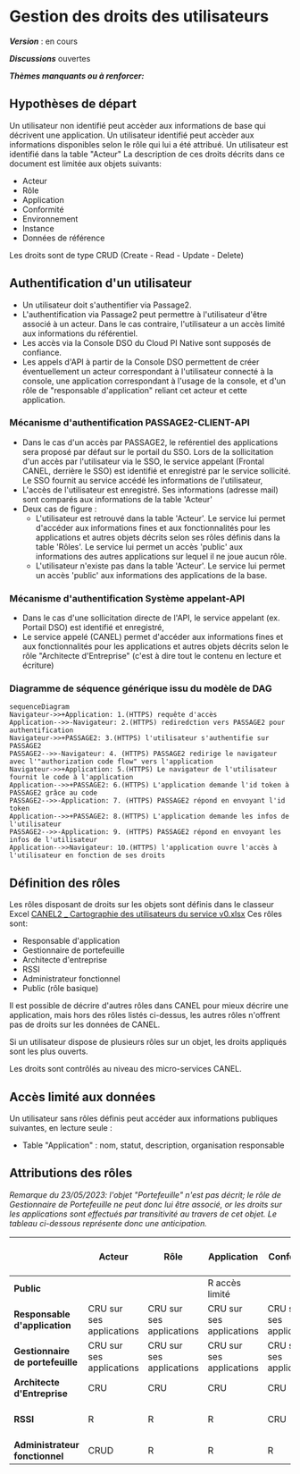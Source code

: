 # Gestion des droits des utilisateurs

**_Version_** : en cours

**_Discussions_** ouvertes

**_Thèmes manquants ou à renforcer:_**


## Hypothèses de départ
Un utilisateur non identifié peut accèder aux informations de base qui décrivent une application.
Un utilisateur identifié peut accèder aux informations disponibles selon le rôle qui lui a été attribué. 
Un utilisateur est identifié dans la table "Acteur"
La description de ces droits décrits dans ce document est limitée aux objets suivants:
- Acteur
- Rôle
- Application
- Conformité
- Environnement
- Instance
- Données de référence

Les droits sont de type CRUD (Create - Read - Update - Delete)

## Authentification d'un utilisateur
- Un utilisateur doit s'authentifier via Passage2.
- L'authentification via Passage2 peut permettre à l'utilisateur d'être associé à un acteur. Dans le cas contraire, l'utilisateur a un accès limité aux informations du référentiel.
- Les accès via la Console DSO du Cloud PI Native sont supposés de confiance.
- Les appels d'API à partir de la Console DSO permettent de créer éventuellement un acteur correspondant à l'utilisateur connecté à la console, une application correspondant à l'usage de la console, et d'un rôle de "responsable d'application" reliant cet acteur et cette application.

### Mécanisme d'authentification PASSAGE2-CLIENT-API

- Dans le cas d'un accès par PASSAGE2, le reférentiel des applications sera proposé par défaut sur le portail du SSO. Lors de la sollicitation d'un accès par l'utilisateur via le SSO, le service appelant (Frontal CANEL, derrière le SSO) est identifié et enregistré par le service sollicité. Le SSO fournit au service accédé les informations de l'utilisateur,
- L'accès de l'utilisateur est enregistré. Ses informations (adresse mail) sont comparés aux informations de la table 'Acteur'
- Deux cas de figure : 
  - L'utilisateur est retrouvé dans la table 'Acteur'. Le service lui permet d'accéder aux informations fines et aux fonctionnalités pour les applications et autres objets décrits selon ses rôles définis dans la table 'Rôles'. Le service lui permet un accès 'public' aux informations des autres applications sur lequel il ne joue aucun rôle.
  - L'utilisateur n'existe pas dans la table 'Acteur'. Le service lui permet un accès 'public' aux informations des applications de la base.

### Mécanisme d'authentification Système appelant-API

- Dans le cas d'une sollicitation directe de l'API, le service appelant (ex. Portail DSO) est identifié et enregistré,
- Le service appelé (CANEL) permet d'accéder aux informations fines et aux fonctionnalités pour les applications et autres objets décrits selon le rôle "Architecte d'Entreprise" (c'est à dire tout le contenu en lecture et écriture)


### Diagramme de séquence générique issu du modèle de DAG

```mermaid
sequenceDiagram
Navigateur->>+Application: 1.(HTTPS) requête d'accès
Application-->>-Navigateur: 2.(HTTPS) rediredction vers PASSAGE2 pour authentification
Navigateur->>+PASSAGE2: 3.(HTTPS) l'utilisateur s'authentifie sur PASSAGE2
PASSAGE2-->>-Navigateur: 4. (HTTPS) PASSAGE2 redirige le navigateur avec l'"authorization code flow" vers l'application
Navigateur->>+Application: 5.(HTTPS) Le navigateur de l'utilisateur fournit le code à l'application
Application-->>+PASSAGE2: 6.(HTTPS) L'application demande l'id token à PASSAGE2 grâce au code
PASSAGE2-->>-Application: 7. (HTTPS) PASSAGE2 répond en envoyant l'id token
Application-->>+PASSAGE2: 8.(HTTPS) L'application demande les infos de l'utilisateur
PASSAGE2-->>-Application: 9. (HTTPS) PASSAGE2 répond en envoyant les infos de l'utilisateur
Application-->>Navigateur: 10.(HTTPS) l'application ouvre l'accès à l'utilisateur en fonction de ses droits
```

## Définition des rôles 

Les rôles disposant de droits sur les objets sont définis dans le classeur Excel [CANEL2 _ Cartographie des utilisateurs du service v0.xlsx](https://resana.numerique.gouv.fr/public/perimetre/consulter/91576?information=7329509)
Ces rôles sont:
- Responsable d'application
- Gestionnaire de portefeuille
- Architecte d'entreprise
- RSSI
- Administrateur fonctionnel
- Public (rôle basique)

Il est possible de décrire d'autres rôles dans CANEL pour mieux décrire une application, mais hors des rôles listés ci-dessus, les autres rôles n'offrent pas de droits sur les données de CANEL.

Si un utilisateur dispose de plusieurs rôles sur un objet, les droits appliqués sont les plus ouverts.

Les droits sont contrôlés au niveau des micro-services CANEL.

## Accès limité aux données 
Un utilisateur sans rôles définis peut accéder aux informations publiques suivantes, en lecture seule : 
- Table "Application" : nom, statut, description, organisation responsable

## Attributions des rôles

_Remarque du 23/05/2023: l'objet "Portefeuille" n'est pas décrit; le rôle de Gestionnaire de Portefeuille ne peut donc lui être associé, or les droits sur les applications sont effectués par transitivité au travers de cet objet. Le tableau ci-dessous représente donc une anticipation._

|                              | Acteur |  Rôle  | Application | Conformité | Environnement | Instance | Données de référence |
|------------------------------|--------|--------|-------------|------------|---------------|----------|----------------------|
| **Public**                   |        |        | R accès limité |         |               |          |                      |
|  **Responsable d'application**   | CRU sur ses applications | CRU sur ses applications | CRU sur ses applications | CRU sur ses applications |     R         | CRU sur ses applications |         R            |
| **Gestionnaire de portefeuille** | CRU sur ses applications | CRU sur ses applications | CRU sur ses applications | CRU sur ses applications |     R         | CRU sur ses applications |         R            |
|   **Architecte d'Entreprise**    |  CRU   |  CRU   |     CRU     |    CRU     |    CRU        |   CRU    |         R            |
|            **RSSI**              |   R    |   R    |      R      |    CRU     |     R         |    R     | R + CRU sur Conformité |
|  **Administrateur fonctionnel**  |  CRUD   |   R    |      R      |     R      |     R         |    R     |        CRUD          |

